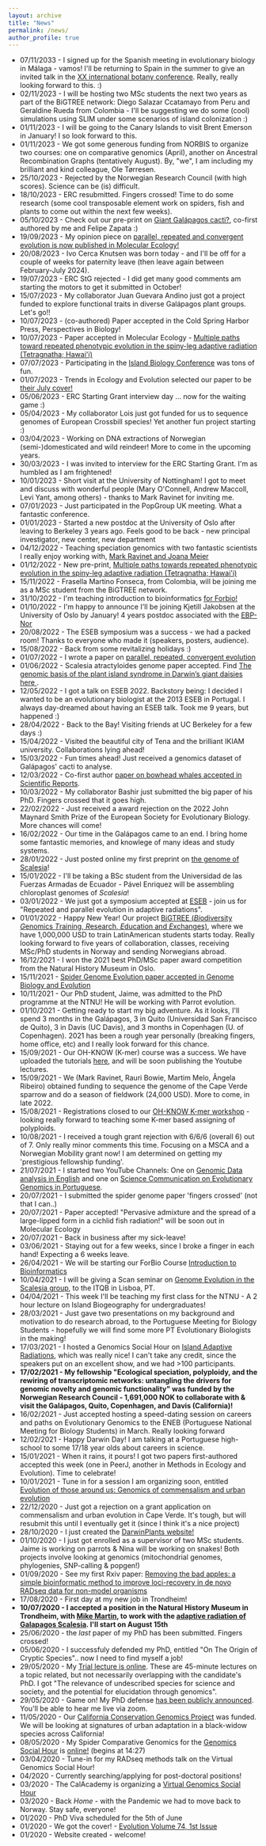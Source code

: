 ```yaml
---
layout: archive
title: "News"
permalink: /news/
author_profile: true
---
```

* 07/11/2033 - I signed up for the Spanish meeting in evolutionary biology in Málaga - vamos! I'll be returning to Spain in the summer to give an invited talk in the [XX international botany conference](https://ibcmadrid2024.com/?seccion=scientificArea&subSeccion=detailSymposiums&idCom=MTQy). Really, really looking forward to this. :)
* 02/11/2023 - I will be hosting two MSc students the next two years as part of the BiGTREE network: Diego Salazar Ccatamayo from Peru and Geraldine Rueda from Colombia - I'll be suggesting we do some (cool) simulations using SLIM under some scenarios of island colonization :)
* 01/11/2023 - I will be going to the Canary Islands to visit Brent Emerson in January! I so look forward to this.
* 01/11/2023 - We got some generous funding from NORBIS to organize two courses: one on comparative genomics (April), another on Ancestral Recombination Graphs (tentatively August). By, "we", I am including my brilliant and kind colleague, Ole Tørresen.
* 25/10/2023 - Rejected by the Norwegian Research Council (with high scores). Science can be (is) difficult.
* 18/10/2023 - ERC resubmitted. Fingers crossed! Time to do some research (some cool transposable element work on spiders, fish and plants to come out within the next few weeks).
* 05/10/2023 - Check out our pre-print on [Giant Galápagos cacti?](https://www.biorxiv.org/content/10.1101/2023.10.03.560736v1), co-first authored by me and Felipe Zapata :)
* 19/09/2023 - My opinion piece on [parallel, repeated and convergent evolution is now published in Molecular Ecology!](https://onlinelibrary.wiley.com/doi/full/10.1111/mec.17132)
* 20/08/2023 - Ivo Cerca Knutsen was born today - and I'll be off for a couple of weeks for paternity leave (then leave again between February-July 2024).
* 19/07/2023 - ERC StG rejected - I did get many good comments am starting the motors to get it submitted in October!
* 15/07/2023 - My collaborator Juan Guevara Andino just got a project funded to explore functional traits in diverse Galápagos plant groups. Let's go!!
* 10/07/2023 - (co-authored) Paper accepted in the Cold Spring Harbor Press, Perspectives in Biology!
* 10/07/2023 - Paper accepted in Molecular Ecology - [Multiple paths toward repeated phenotypic evolution in the spiny-leg adaptive radiation (Tetragnatha; Hawai'i)
](https://onlinelibrary.wiley.com/doi/full/10.1111/mec.17082)
* 07/07/2023 - Participating in the [Island Biology Conference](https://islandbiology.com/) was tons of fun.
* 01/07/2023 - Trends in Ecology and Evolution selected our paper to be [their July cover!](https://www.cell.com/trends/ecology-evolution/issue?pii=S0169-5347(22)X0008-6)
* 05/06/2023 - ERC Starting Grant interview day ... now for the waiting game :)
* 05/04/2023 - My collaborator Lois just got funded for us to sequence genomes of European Crossbill species! Yet another fun project starting :)
* 03/04/2023 - Working on DNA extractions of Norwegian (semi-)domesticated and wild reindeer! More to come in the upcoming years.
* 30/03/2023 - I was invited to interview for the ERC Starting Grant. I'm as humbled as I am frightened!
* 10/01/2023 - Short visit at the University of Nottingham! I got to meet and discuss with wonderful people (Mary O'Connell, Andrew Maccoll, Levi Yant, among others) - thanks to Mark Ravinet for inviting me.
* 07/01/2023 - Just participated in the PopGroup UK meeting. What a fantastic conference.
* 01/01/2023 - Started a new postdoc at the University of Oslo after leaving to Berkeley 3 years ago. Feels good to be back - new principal investigator, new center, new department
* 04/12/2022 - Teaching speciation genomics with two fantastic scientists I really enjoy working with, [Mark Ravinet and Joana Meier](https://www.physalia-courses.org/courses-workshops/course37/)
* 01/12/2022 - New pre-print, [Multiple paths towards repeated phenotypic evolution in the spiny-leg adaptive radiation (Tetragnatha; Hawai'i)](https://www.biorxiv.org/content/10.1101/2022.11.29.518358v1.full.pdf+html)
* 15/11/2022 - Frasella Martino Fonseca, from Colombia, will be joining me as a MSc student from the BiGTREE network.
* 31/10/2022 - I'm teaching introduction to bioinformatics [for Forbio!](https://www.forbio.uio.no/events/courses/2022/bioinfo_intro_2022.html)
* 01/10/2022 - I'm happy to announce I'll be joining Kjetill Jakobsen at the University of Oslo by January! 4 years postdoc associated with the [EBP-Nor](https://www.mn.uio.no/cees/english/research/groups/ebp-nor/)
* 20/08/2022 - The ESEB symposium was a success - we had a packed room! Thanks to everyone who made it (speakers, posters, audience).
* 15/08/2022 - Back from some revitalizing holidays :)
* 01/07/2022 - I wrote a paper on [parallel, repeated, convergent evolution](https://ecoevorxiv.org/g8u39/)
* 01/06/2022 - Scalesia atractyloides genome paper accepted. Find [The genomic basis of the plant island syndrome in Darwin’s giant daisies here
](https://www.nature.com/articles/s41467-022-31280-w).
* 12/05/2022 - I got a talk on ESEB 2022. Backstory being:  I decided I wanted to be an evolutionary biologist at the 2013 ESEB in Portugal. I always day-dreamed about having an ESEB talk. Took me 9 years, but happened :)
* 28/04/2022 - Back to the Bay! Visiting friends at UC Berkeley for a few days :)
* 15/04/2022 - Visited the beautiful city of Tena and the brilliant IKIAM university. Collaborations lying ahead!
* 15/03/2022 - Fun times ahead! Just received a genomics dataset of Galápagos' cacti to analyse.
* 12/03/2022 - Co-first author [paper on bowhead whales accepted in Scientific Reports](https://www.nature.com/articles/s41598-022-09868-5).
* 10/03/2022 - My collaborator Bashir just submitted the big paper of his PhD. Fingers crossed that it goes high.
* 22/02/2022 - Just received a award rejection on the 2022 John Maynard Smith Prize of the European Society for Evolutionary Biology. More chances will come!
* 16/02/2022 - Our time in the Galápagos came to an end. I bring home some fantastic memories, and knowlege of many ideas and study systems.
* 28/01/2022 - Just posted online my first preprint on [the genome of Scalesia](https://www.biorxiv.org/content/10.1101/2022.01.26.477903v1.article-metrics)!
* 15/01/2022 - I'll be taking a BSc student from the Universidad de las Fuerzas Armadas de Ecuador - Pável Enriquez will be assembling chloroplast genomes of *Scalesia*!
* 03/01/2022 - We just got a symposium accepted at [ESEB](https://www.eseb2022.cz/) - join us for "Repeated and parallel evolution in adaptive radiations".
* 01/01/2022 - Happy New Year! Our project [BiGTREE (*Bi*odiversity *G*enomics *T*raining, *R*esearch, *E*ducation and *E*xchanges)](http://bigtree-training.org/), where we have 1,000,000 USD to train LatinAmerican students starts today. Really looking forward to five years of collaboration, classes, receiving MSc/PhD students in Norway and sending Norwegians abroad.
* 16/12/2021 - I won the 2021 best PhD/MSc paper award competition from the Natural History Museum in Oslo.
* 15/11/2021 - [Spider Genome Evolution paper accepted in Genome Biology and Evolution](https://academic.oup.com/gbe/advance-article/doi/10.1093/gbe/evab262/6443144)
* 10/11/2021 - Our PhD student, Jaime, was admitted to the PhD programme at the NTNU! He will be working with Parrot evolution.
* 01/10/2021 - Getting ready to start my big adventure. As it looks, I'll spend 3 months in the Galápagos, 3 in Quito (Universidad San Francisco de Quito), 3 in Davis (UC Davis), and 3 months in Copenhagen (U. of Copenhagen). 2021 has been a rough year personally (breaking fingers, home office, etc) and I really look forward for this chance.
* 15/09/2021 - Our OH-KNOW (K-mer) course was a success. We have uploaded the tutorials [here](https://github.com/KamilSJaron/oh-know/wiki), and will be soon publishing the Youtube lectures.
* 15/09/2021 - We (Mark Ravinet, Rauri Bowie, Martim Melo, Ângela Ribeiro) obtained funding to sequence the genome of the Cape Verde sparrow and do a season of fieldwork (24,000 USD). More to come, in late 2022.
* 15/08/2021 - Registrations closed to our [OH-KNOW K-mer workshop](https://www.forbio.uio.no/events/courses/2021/k-mer_workshop) - looking really forward to teaching some K-mer based assigning of polyploids.
* 10/08/2021 - I received a tough grant rejection with 6/6/6 (overall 6) out of 7. Only really minor comments this time. Focusing on a MSCA and a Norwegian Mobility grant now! I am determined on getting my 'prestigious fellowship funding'.
* 21/07/2021 - I started two YouTube Channels: One on [Genomic Data analysis in English](https://www.youtube.com/channel/UCgi3FD6fLuaeqFhtRXFGaCQ) and one on [Science Communication on Evolutionary Genomics in Portuguese](https://www.youtube.com/channel/UCmUoTV3D7crpc2MrEwQMRQA).
* 20/07/2021 - I submitted the spider genome paper 'fingers crossed' (not that I can..)
* 20/07/2021 - Paper accepted! "Pervasive admixture and the spread of a large-lipped form in a cichlid fish radiation!" will be soon out in Molecular Ecology
* 20/07/2021 - Back in business after my sick-leave!
* 03/06/2021 - Staying out for a few weeks, since I broke a finger in each hand! Expecting a 6 weeks leave.
* 26/04/2021 - We will be starting our ForBio Course [Introduction to Bioinformatics](https://www.forbio.uio.no/events/courses/2021/bioinfo_intro_2021.html)
* 10/04/2021 - I will be giving a Scan seminar on [Genome Evolution in the Scalesia group](https://www.itqb.unl.pt/events/scan-jose-cerca), to the ITQB in Lisboa, PT.
* 04/04/2021 - This week I'll be teaching my first class for the NTNU - A 2 hour lecture on Island Biogeography for undergraduates!
* 28/03/2021 - Just gave two presentations on my background and motivation to do research abroad, to the Portuguese Meeting for Biology Students - hopefully we will find some more PT Evolutionary Biologists in the making!
* 17/03/2021 - I hosted a Genomics Social Hour on [Island Adaptive Radiations](https://www.youtube.com/watch?v=q_GFcqb8fls), which was really nice! I can't take any credit, since the speakers put on an excellent show, and we had >100 participants.
* **17/02/2021 - My fellowship "Ecological speciation, polyploidy, and the rewiring of transcriptomic networks: untangling the drivers for genomic novelty and genomic functionality" was funded by the Norwegian Research Council - 1,691,000 NOK to collaborate with & visit the Galápagos, Quito, Copenhagen, and Davis (California)!**
* 16/02/2021 - Just accepted hosting a speed-dating session on careers and paths on Evolutionary Genomics to the ENEB (Portuguese National Meeting for Biology Students) in March. Really looking forward 
* 12/02/2021 - Happy Darwin Day! I am talking at a Portuguese high-school to some 17/18 year olds about careers in science.
* 15/01/2021 - When it rains, it pours! I got two papers first-authored accepted this week (one in PeerJ, another in Methods in Ecology and Evolution). Time to celebrate!
* 10/01/2021 - Tune in for a session I am organizing soon, entitled [Evolution of those around us: Genomics of commensalism and urban evolution](https://twitter.com/IslandGenomics/status/1350007548154437633?s=19)
* 22/12/2020 - Just got a rejection on a grant application on commensalism and urban evolution in Cape Verde. It's tough, but will resubmit this until I eventually get it (since I think it's a nice project)
* 28/10/2020 - I just created the [DarwinPlants website!](https://darwin-plants.com)
* 01/10/2020 - I just got enrolled as a supervisor of two MSc students. Jaime is working on parrots & Nina will be working on snakes! Both projects involve looking at genomics (mitochondrial genomes, phylogenies, SNP-calling & popgen!)
* 01/09/2020 - See my first Rxiv paper: [Removing the bad apples: a simple bioinformatic method to improve loci-recovery in de novo RADseq data for non-model organisms](https://ecoevorxiv.org/47tka)
* 17/08/2020 - First day at my new job in Trondheim!
* **10/07/2020 - I accepted a position in the Natural History Museum in Trondheim, with [Mike Martin](https://scholar.google.com/citations?hl=en&user=WosqmUMAAAAJ), to work with the [adaptive radiation of Galapagos Scalesia](https://prosjektbanken.forskningsradet.no/#/project/NFR/287327). I'll start on August 15th** 
* 25/06/2020 - the *last* paper of my PhD has been submitted. Fingers crossed!
* 05/06/2020 - I successfuly defended my PhD, entitled "On The Origin of Cryptic Species".. now I need to find myself a job!
* 29/05/2020 - My [Trial lecture is online](https://www.nhm.uio.no/english/research/events/disputations-and-trial-lectures/proveforeslesninger/triallecture_cerca-%281%29.mp4). These are 45-minute lectures on a topic related, but not necessarily overlapping with the candidate's PhD. I got "The relevance of undescribed species for science and society, and the potential for elucidation through genomics".
* 29/05/2020 - Game on! My PhD defense [has been publicly announced](https://www.nhm.uio.no/english/research/events/disputations-and-trial-lectures/Oliveira.html). You'll be able to hear me live via zoom.
* 11/05/2020 - Our [California Conservation Genomics Project](https://johnmuir.ucdavis.edu/2019/09/25/california-conservation-genomics-program-species-nominations-now-open/) was funded. We will be looking at signatures of urban adaptation in a black-widow species across California!
* 08/05/2020 - My Spider Comparative Genomics for the [Genomics Social Hour](https://www.calacademy.org/virtual-genomic-social-hour) is [online!](https://www.youtube.com/watch?time_continue=867&v=ZWeLy7fFumg&feature=emb_logo) (begins at 14:27)
* 03/04/2020 - Tune-in for my RADseq methods talk on the Virtual Genomics Social Hour!
* 04/2020 - Currently searching/applying for post-doctoral positions!
* 03/2020 - The CalAcademy is organizing a [Virtual Genomics Social Hour](https://www.calacademy.org/virtual-genomic-social-hour)
* 03/2020 - Back *Home* - with the Pandemic we had to move back to Norway. Stay safe, everyone!
* 01/2020 - PhD Viva scheduled for the 5th of June
* 01/2020 - We got the cover! - [Evolution Volume 74, 1st Issue](https://onlinelibrary.wiley.com/toc/15585646/2020/74/1)
* 01/2020 - Website created - welcome!
